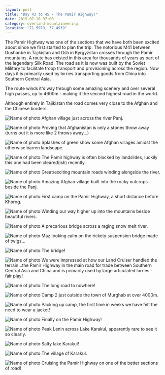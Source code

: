 ```yaml
---
layout: post
title: "Day 43 to 45 - The Pamir Highway!"
date: 2015-07-10 07:00
category: overland-mountaineering
location: "71.5979, 37.4939"
---
```


The Pamir Highway was one of the sections that we have both been excited about since we first started to plan the trip.  The notorious M41 between Dushanbe in Tajikistan and Osh in Kyrgyzstan crosses through the Pamir mountains.  A route has existed in this area for thousands of years as part of the legendary Silk Road.  The road as it is now was built by the Soviet Military to facilitate troop transport and provisioning across the region.  Now days it is primarily used by lorries transporting goods from China into Southern Central Asia.  

The route winds it's way through some amazing scenery and over several high passes, up to 4600m - making it the second highest road in the world.

Although entirely in Tajikistan the road comes very close to the Afghan and the Chinese borders.

![Name of photo](/photos/pamir/pamir-1.jpg "Optional title")
Afghan village just across the river Panj.

![Name of photo](/photos/pamir/pamir-2.jpg "Optional title")
Proving that Afghanistan is only a stones throw away (turns out it is more like 2 throws away...)

![Name of photo](/photos/pamir/pamir-3.jpg "Optional title")
Splashes of green show some Afghan villages amidst the otherwise barren landscape.

![Name of photo](/photos/pamir/pamir-4.jpg "Optional title")
The Pamir highway is often blocked by landslides, luckily this one had been cleared(ish) recently.

![Name of photo](/photos/pamir/pamir-5.jpg "Optional title")
Great/exciting mountain roads winding alongside the river.

![Name of photo](/photos/pamir/pamir-6.jpg "Optional title")
Amazing Afghan village built into the rocky outcrops beside the Panj.

![Name of photo](/photos/pamir/pamir-7.jpg "Optional title")
First camp on the Pamir Highway, a short distance before Khorog.

![Name of photo](/photos/pamir/pamir-8.jpg "Optional title")
Winding our way higher up into the mountains beside beautiful rivers.

![Name of photo](/photos/pamir/pamir-9.jpg "Optional title")
A precarious bridge across a raging snow melt river.

![Name of photo](/photos/pamir/pamir-10.jpg "Optional title")
Maz looking calm on the rickety suspension bridge made of twigs...

![Name of photo](/photos/pamir/pamir-11.jpg "Optional title")
The bridge!

![Name of photo](/photos/pamir/pamir-13.jpg "Optional title")
We were impressed at how our Land Cruiser handled the terrain...the Pamir Highway in the main road for trade between Southern Central Asia and China and is primarily used by large articulated lorries - fair play!

![Name of photo](/photos/pamir/pamir-14.jpg "Optional title")
The long road to nowhere!

![Name of photo](/photos/pamir/pamir-15.jpg "Optional title")
Camp 2 just outside the town of Murghab at over 4000m.

![Name of photo](/photos/pamir/pamir-16.jpg "Optional title")
Packing up camp, the first time in weeks we have felt the need to wear a jacket!

![Name of photo](/photos/pamir/pamir-18.jpg "Optional title")
Finally on the Pamir Highway!

![Name of photo](/photos/pamir/pamir-19.jpg "Optional title")
Peak Lenin across Lake Karakul, apparently rare to see it so clearly.

![Name of photo](/photos/pamir/pamir-20.jpg "Optional title")
Salty lake Karakul!

![Name of photo](/photos/pamir/pamir-21.jpg "Optional title")
The village of Karakul.

![Name of photo](/photos/pamir/pamir-22.jpg "Optional title")
Cruising the Pamir Highway on one of the better sections of road!
